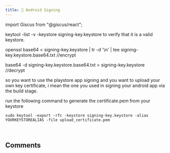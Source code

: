 ```yaml
---
title: 📝 Android Signing
---
```


import Giscus from "@giscus/react";

keytool -list -v -keystore signing-key.keystore to verify that it is a valid keystore.

openssl base64 < signing-key.keystore | tr -d '\n' | tee signing-key.keystore.base64.txt //encrypt

base64 -d signing-key.keystore.base64.txt > signing-key.keystore  //decrypt

so you want to use the playstore app signing and you want to upload your own key certificate, i mean the one you used in signing your android app via the build stage.

run the following command to generate the certificate.pem from your keystore
```
sudo keytool -export -rfc -keystore signing-key.keystore -alias YOURKEYSTOREALIAS -file upload_certificate.pem
```


<br/>
<h2>Comments</h2>
<Giscus
id="comments"
repo="saintmalik/blog.saintmalik.me"
repoId="MDEwOlJlcG9zaXRvcnkzOTE0MzQyOTI="
category="General"
categoryId="DIC_kwDOF1TQNM4CQ8lN"
mapping="title"
term="Comments"
reactionsEnabled="1"
emitMetadata="0"
inputPosition="top"
theme="preferred_color_scheme"
lang="en"
loading="lazy"
crossorigin="anonymous"
    />